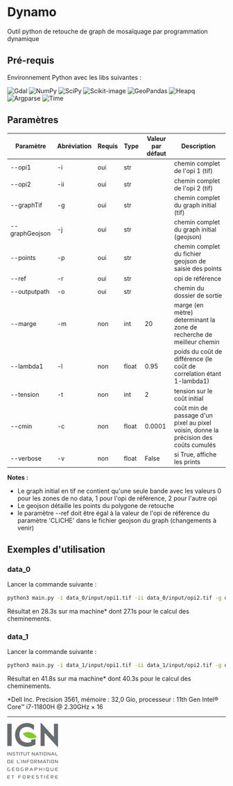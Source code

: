 # Dynamo

Outil python de retouche de graph de mosaïquage par programmation dynamique

## Pré-requis

Environnement Python avec les libs suivantes :

![Gdal](https://img.shields.io/badge/GDAL-5CAE58.svg?style=for-the-badge&logo=GDAL&logoColor=white)
![NumPy](https://img.shields.io/badge/numpy-%23013243.svg?style=for-the-badge&logo=numpy&logoColor=white)
![SciPy](https://img.shields.io/badge/SciPy-654FF0?style=for-the-badge&logo=SciPy&logoColor=white)
![Scikit-image](https://img.shields.io/static/v1?label=&message=scikit-image&color=orange)
![GeoPandas](https://img.shields.io/static/v1?label=&message=GeoPandas&color=purple)
![Heapq](https://img.shields.io/static/v1?label=&message=heapq&color=blue)
![Argparse](https://img.shields.io/static/v1?label=&message=argparse&color=darkred)
![Time](https://img.shields.io/static/v1?label=&message=time&color=yellow)

## Paramètres

| Paramètre | Abréviation | Requis | Type | Valeur par défaut | Description |
| --- | --- | --- | --- | --- | --- |
| --opi1 | -i | oui | str | | chemin complet de l'opi 1 (tif) |
| --opi2 | -ii | oui | str | | chemin complet de l'opi 2 (tif) |
| --graphTif | -g | oui | str | | chemin complet du graph initial (tif) |
| --graphGeojson | -j | oui | str | | chemin complet du graph initial (geojson) |
| --points | -p | oui | str | | chemin complet du fichier geojson de saisie des points |
| --ref | -r | oui | str | | opi de référence |
| --outputpath | -o | oui | str | | chemin du dossier de sortie |
| --marge | -m | non | int | 20 | marge (en mètre) determinant la zone de recherche de meilleur chemin |
| --lambda1 | -l | non | float | 0.95 | poids du coût de différence (le coût de correlation étant 1-lambda1) |
| --tension | -t | non | int | 2 | tension sur le coût initial |
| --cmin | -c | non | float | 0.0001 | coût min de passage d'un pixel au pixel voisin, donne la précision des coûts cumulés |
| --verbose | -v | non | float | False | si True, affiche les prints |

**Notes :**
* Le graph initial en tif ne contient qu'une seule bande avec les valeurs 0 pour les zones de no data, 1 pour l'opi de référence, 2 pour l'autre opi
* Le geojson détaille les points du polygone de retouche
* le paramètre --ref doit être égal à la valeur de l'opi de référence du paramètre 'CLICHE' dans le fichier geojson du graph (changements à venir)

## Exemples d'utilisation

### data_0

Lancer la commande suivante :
``` bash
python3 main.py -i data_0/input/opi1.tif -ii data_0/input/opi2.tif -g data_0/input/graph.tif -j data_0/input/graph.geojson -p data_0/input/saisieV2.geojson -r opi2.grf -o data_0/output/ -v True
```

Résultat en 28.3s sur ma machine* dont 27.1s pour le calcul des cheminements.

### data_1

Lancer la commande suivante :
``` bash
python3 main.py -i data_1/input/opi1.tif -ii data_1/input/opi2.tif -g data_1/input/graph.tif -j data_1/input/graph.geojson -p data_1/input/saisie.geojson -r opi2.tif -o data_1/output/ -v True
```

Résultat en 41.8s sur ma machine* dont 40.3s pour le calcul des cheminements.

*Dell Inc. Precision 3561, mémoire : 32,0 Gio, processeur : 11th Gen Intel® Core™ i7-11800H @ 2.30GHz × 16


***
[![IGN](IGN_logo.png)](IGN_logo)
